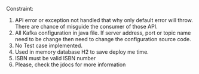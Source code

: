 Constraint:
1.	API error or exception not handled that why only default error will throw. There are chance of misguide the consumer of those API.
2.	All Kafka configuration in java file. If server address, port or topic name need to be change then need to change the configuration source code.
3.	No Test case implemented.
4.	Used in memory database H2 to save deploy me time.
5.	ISBN must be valid ISBN number
6.	Please, check the jdocs for more information


